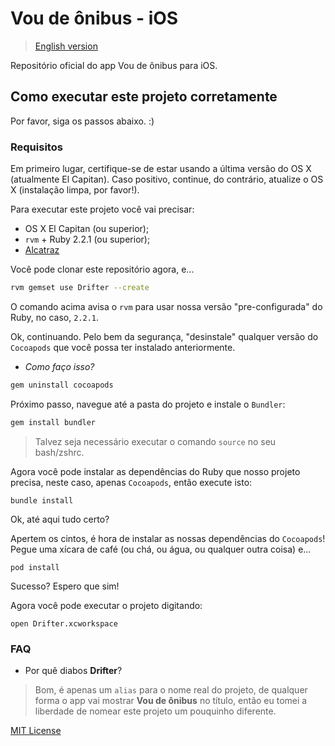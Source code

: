 # Vou de ônibus - iOS

> [English version](/README.md)

Repositório oficial do app Vou de ônibus para iOS.

## Como executar este projeto corretamente

Por favor, siga os passos abaixo. :)

### Requisitos

Em primeiro lugar, certifique-se de estar usando a última versão do OS X (atualmente El Capitan). Caso positivo, continue, do contrário, atualize o OS X (instalação limpa, por favor!).

Para executar este projeto você vai precisar:

* OS X El Capitan (ou superior);
* `rvm` + Ruby 2.2.1 (ou superior);
* [Alcatraz](http://alcatraz.io/)

Você pode clonar este repositório agora, e...

```bash
rvm gemset use Drifter --create
```

O comando acima avisa o `rvm` para usar nossa versão "pre-configurada" do Ruby, no caso, `2.2.1`.

Ok, continuando. Pelo bem da segurança, "desinstale" qualquer versão do `Cocoapods` que você possa ter instalado anteriormente.

- *Como faço isso?*

```bash
gem uninstall cocoapods
```

Próximo passo, navegue até a pasta do projeto e instale o `Bundler`:

```bash
gem install bundler
```

> Talvez seja necessário executar o comando `source` no seu bash/zshrc.

Agora você pode instalar as dependências do Ruby que nosso projeto precisa, neste caso, apenas `Cocoapods`, então execute isto:

```
bundle install
```

Ok, até aqui tudo certo?

Apertem os cintos, é hora de instalar as nossas dependências do `Cocoapods`! Pegue uma xícara de café (ou chá, ou água, ou qualquer outra coisa) e...

```
pod install
```

Sucesso? Espero que sim!

Agora você pode executar o projeto digitando:

```
open Drifter.xcworkspace
```

### FAQ

- Por quê diabos **Drifter**?

> Bom, é apenas um `alias` para o nome real do projeto, de qualquer forma o app vai mostrar **Vou de ônibus** no título, então eu tomei a liberdade de nomear este projeto um pouquinho diferente.

[MIT License](/LICENSE)
